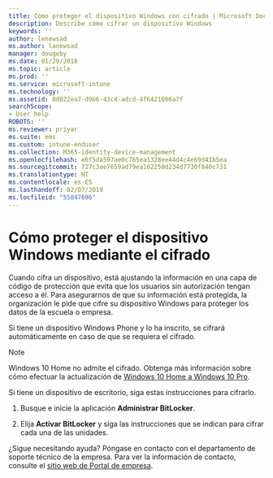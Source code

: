```yaml
---
title: Cómo proteger el dispositivo Windows con cifrado | Microsoft Docs
description: Describe cómo cifrar un dispositivo Windows
keywords: ''
author: lenewsad
ms.author: lanewsad
manager: dougeby
ms.date: 01/29/2018
ms.topic: article
ms.prod: ''
ms.service: microsoft-intune
ms.technology: ''
ms.assetid: 8d022ea7-d9b6-43c4-adcd-4f6421606a7f
searchScope:
- User help
ROBOTS: ''
ms.reviewer: priyar
ms.suite: ems
ms.custom: intune-enduser
ms.collection: M365-identity-device-management
ms.openlocfilehash: e6f5da597ae0c765ea1328ee44d4c4e69d41b5ea
ms.sourcegitcommit: 727c3ae7659ad79ea162250d234d7730f840c731
ms.translationtype: HT
ms.contentlocale: es-ES
ms.lasthandoff: 02/07/2019
ms.locfileid: "55847696"
---
```

# <a name="how-to-protect-your-windows-device-using-encryption"></a>Cómo proteger el dispositivo Windows mediante el cifrado

Cuando cifra un dispositivo, está ajustando la información en una capa de código de protección que evita que los usuarios sin autorización tengan acceso a él. Para asegurarnos de que su información está protegida, la organización le pide que cifre su dispositivo Windows para proteger los datos de la escuela o empresa. 

Si tiene un dispositivo Windows Phone y lo ha inscrito, se cifrará automáticamente en caso de que se requiera el cifrado.

> [!Note]
> Windows 10 Home no admite el cifrado. Obtenga más información sobre cómo efectuar la actualización de [Windows 10 Home a Windows 10 Pro](https://support.microsoft.com/help/12384/windows-10-upgrading-home-to-pro).


Si tiene un dispositivo de escritorio, siga estas instrucciones para cifrarlo.

1.  Busque e inicie la aplicación **Administrar BitLocker**.

2.  Elija **Activar BitLocker** y siga las instrucciones que se indican para cifrar cada una de las unidades.

¿Sigue necesitando ayuda? Póngase en contacto con el departamento de soporte técnico de la empresa. Para ver la información de contacto, consulte el [sitio web de Portal de empresa](https://go.microsoft.com/fwlink/?linkid=2010980).

